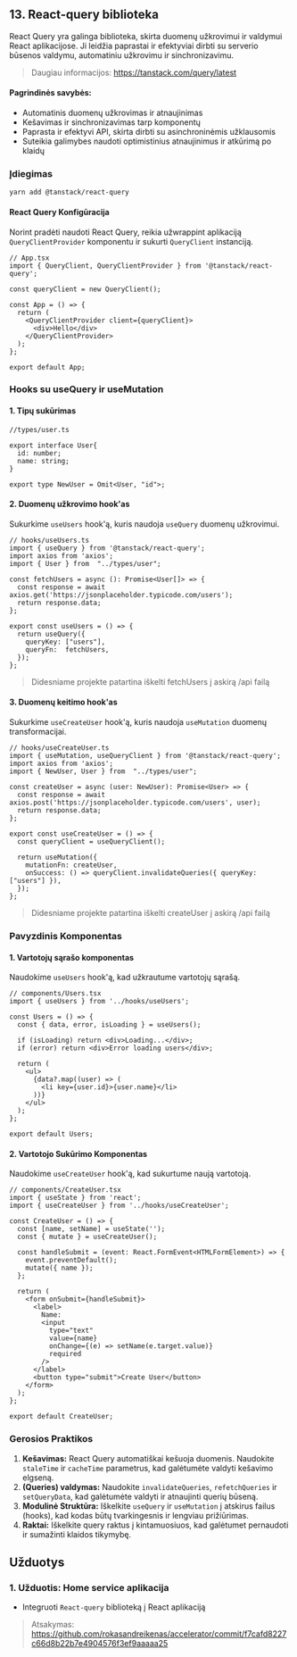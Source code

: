 ---
---


## 13. React-query biblioteka

React Query yra galinga biblioteka, skirta duomenų užkrovimui ir valdymui React aplikacijose. Ji leidžia paprastai ir efektyviai dirbti su serverio būsenos valdymu, automatiniu užkrovimu ir sinchronizavimu.

> Daugiau informacijos: https://tanstack.com/query/latest

#### Pagrindinės savybės:

-   Automatinis duomenų užkrovimas ir atnaujinimas
-   Kešavimas ir sinchronizavimas tarp komponentų
-   Paprasta ir efektyvi API, skirta dirbti su asinchroninėmis užklausomis
-   Suteikia galimybes naudoti optimistinius atnaujinimus ir atkūrimą po klaidų

### Įdiegimas

`yarn add @tanstack/react-query` 


#### React Query Konfigūracija

Norint pradėti naudoti React Query, reikia užwrappint aplikaciją `QueryClientProvider` komponentu ir sukurti `QueryClient` instanciją.

	// App.tsx
	import { QueryClient, QueryClientProvider } from '@tanstack/react-query';

	const queryClient = new QueryClient();

	const App = () => {
	  return (
	    <QueryClientProvider client={queryClient}>
	      <div>Hello</div>
	    </QueryClientProvider>
	  );
	};

	export default App;

### Hooks su useQuery ir useMutation

#### 1. Tipų sukūrimas
	//types/user.ts
	
	export interface User{
	  id: number;
	  name: string;
	}

	export type NewUser = Omit<User, "id">;

#### 2. Duomenų užkrovimo hook'as

Sukurkime `useUsers` hook'ą, kuris naudoja `useQuery` duomenų užkrovimui.


	// hooks/useUsers.ts
	import { useQuery } from '@tanstack/react-query';
	import axios from 'axios';
	import { User } from  "../types/user";

	const fetchUsers = async (): Promise<User[]> => {
	  const response = await axios.get('https://jsonplaceholder.typicode.com/users');
	  return response.data;
	};

	export const useUsers = () => {
	  return useQuery({
		queryKey: ["users"],
		queryFn:  fetchUsers,
	  });
	};

> Didesniame projekte patartina iškelti fetchUsers į askirą /api failą


#### 3. Duomenų keitimo hook'as

Sukurkime `useCreateUser` hook'ą, kuris naudoja `useMutation` duomenų transformacijai.

	// hooks/useCreateUser.ts
	import { useMutation, useQueryClient } from '@tanstack/react-query';
	import axios from 'axios';
	import { NewUser, User } from  "../types/user";

	const createUser = async (user: NewUser): Promise<User> => {
	  const response = await axios.post('https://jsonplaceholder.typicode.com/users', user);
	  return response.data;
	};

	export const useCreateUser = () => {
	  const queryClient = useQueryClient();
		
	  return useMutation({
		mutationFn: createUser,
		onSuccess: () => queryClient.invalidateQueries({ queryKey: ["users"] }),
	  });
	};
	
> Didesniame projekte patartina iškelti createUser į askirą /api failą

### Pavyzdinis Komponentas

#### 1. Vartotojų sąrašo komponentas

Naudokime `useUsers` hook'ą, kad užkrautume vartotojų sąrašą.

	// components/Users.tsx
	import { useUsers } from '../hooks/useUsers';

	const Users = () => {
	  const { data, error, isLoading } = useUsers();

	  if (isLoading) return <div>Loading...</div>;
	  if (error) return <div>Error loading users</div>;

	  return (
	    <ul>
	      {data?.map((user) => (
	        <li key={user.id}>{user.name}</li>
	      ))}
	    </ul>
	  );
	};

	export default Users;

#### 2. Vartotojo Sukūrimo Komponentas

Naudokime `useCreateUser` hook'ą, kad sukurtume naują vartotoją.

	// components/CreateUser.tsx
	import { useState } from 'react';
	import { useCreateUser } from '../hooks/useCreateUser';

	const CreateUser = () => {
	  const [name, setName] = useState('');
	  const { mutate } = useCreateUser();

	  const handleSubmit = (event: React.FormEvent<HTMLFormElement>) => {
	    event.preventDefault();
	    mutate({ name });
	  };

	  return (
	    <form onSubmit={handleSubmit}>
	      <label>
	        Name:
	        <input
	          type="text"
	          value={name}
	          onChange={(e) => setName(e.target.value)}
	          required
	        />
	      </label>
	      <button type="submit">Create User</button>
	    </form>
	  );
	};

	export default CreateUser;


### Gerosios Praktikos

1.  **Kešavimas:** React Query automatiškai kešuoja duomenis. Naudokite `staleTime` ir `cacheTime` parametrus, kad galėtumėte valdyti kešavimo elgseną.
2.  **(Queries) valdymas:** Naudokite `invalidateQueries`, `refetchQueries` ir `setQueryData`, kad galėtumėte valdyti ir atnaujinti querių būseną.
3.  **Modulinė Struktūra:** Iškelkite `useQuery` ir `useMutation` į atskirus failus (hooks), kad kodas būtų tvarkingesnis ir lengviau prižiūrimas.
4. **Raktai:** Iškelkite query raktus į kintamuosiuos, kad galėtumet pernaudoti ir sumažinti klaidos tikymybę.

## Užduotys

### 1. Užduotis: Home service aplikacija

 - Integruoti `React-query` biblioteką į React aplikaciją

> Atsakymas: https://github.com/rokasandreikenas/accelerator/commit/f7cafd8227c66d8b22b7e4904576f3ef9aaaaa25
